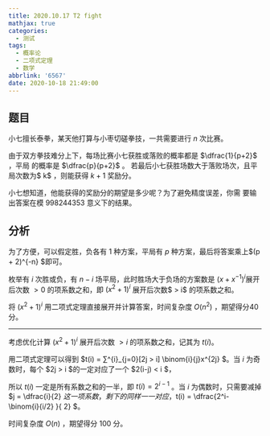 ```yaml
---
title: 2020.10.17 T2 fight
mathjax: true
categories:
  - 测试
tags:
  - 概率论
  - 二项式定理
  - 数学
abbrlink: '6567'
date: 2020-10-18 21:49:00
---
```



## 题目

小七擅长泰拳，某天他打算与小枣切磋拳技，一共需要进行 $n$ 次比赛。

由于双方拳技难分上下，每场比赛小七获胜或落败的概率都是 $\dfrac{1}{p+2}$ ，平局
的概率是 $\dfrac{p}{p+2}$ 。
若最后小七获胜场数大于落败场次，且平局次数为$ k$ ，则能获得 $k + 1$ 奖励分。

小七想知道，他能获得的奖励分的期望是多少呢？为了避免精度误差，你需
要输出答案在模 $998244353$ 意义下的结果。

## 分析
为了方便，可以假定胜，负各有 $1$ 种方案，平局有 $p$ 种方案，最后将答案乘上$(p + 2)^{-n} $即可。

枚举有 $i$ 次胜或负，有 $n-i$ 场平局，此时胜场大于负场的方案数是 $(x + x^{-1})^i$展开后次数 $> 0$ 的项系数之和，即 $(x^2 + 1)^i$ 展开后次数$ > i$ 的项系数之和。

将 $(x^2 + 1)^i$ 用二项式定理直接展开并计算答案，时间复杂度 $O(n^2)$ ，期望得分$40$ 分。


------------

考虑优化计算 $(x^2 + 1)^i$ 展开后次数 $> i$ 的项系数之和，记其为 $t(i)$。

用二项式定理可以得到 $t(i) = ∑^{i}_{j=0}[2j > i] \binom{i}{j}x^{2j} $。当 $i$ 为奇数时，每个 $2j > i $的一定对应了一个 $2(i-j) < i $，

所以 $t(i)$ 一定是所有系数之和的一半，即
$t(i) = 2^{i-1}$ 。当 $i$ 为偶数时，只需要减掉 $j = \dfrac{i}{2} $这一项系数，剩下的同样一一对
应，$t(i) = \dfrac{2^i- \binom{i}{i/2} }{ 2} $。

时间复杂度 $O(n)$ ，期望得分 $100$ 分。
